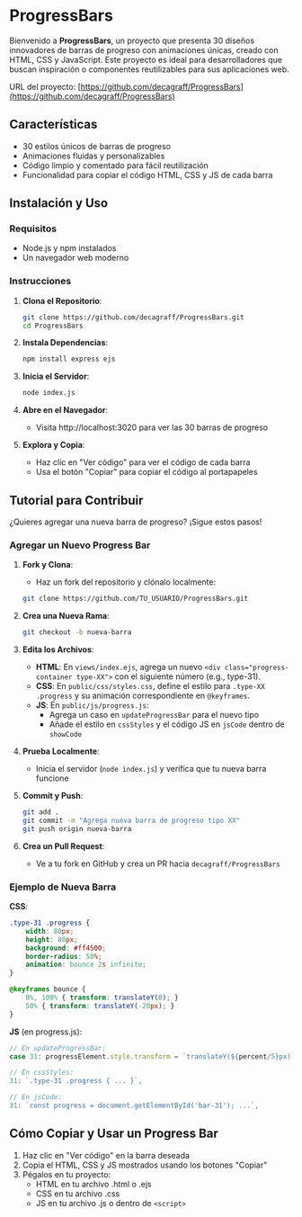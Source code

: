 # ProgressBars


Bienvenido a **ProgressBars**, un proyecto que presenta 30 diseños innovadores de barras de progreso con animaciones únicas, creado con HTML, CSS y JavaScript. Este proyecto es ideal para desarrolladores que buscan inspiración o componentes reutilizables para sus aplicaciones web.

URL del proyecto: [https://github.com/decagraff/ProgressBars](https://github.com/decagraff/ProgressBars)

## Características

- 30 estilos únicos de barras de progreso
- Animaciones fluidas y personalizables
- Código limpio y comentado para fácil reutilización
- Funcionalidad para copiar el código HTML, CSS y JS de cada barra

## Instalación y Uso

### Requisitos

- Node.js y npm instalados
- Un navegador web moderno

### Instrucciones

1. **Clona el Repositorio**:
   ```bash
   git clone https://github.com/decagraff/ProgressBars.git
   cd ProgressBars
   ```

2. **Instala Dependencias**:
   ```bash
   npm install express ejs
   ```

3. **Inicia el Servidor**:
   ```bash
   node index.js
   ```

4. **Abre en el Navegador**:
   - Visita http://localhost:3020 para ver las 30 barras de progreso

5. **Explora y Copia**:
   - Haz clic en "Ver código" para ver el código de cada barra
   - Usa el botón "Copiar" para copiar el código al portapapeles

## Tutorial para Contribuir

¿Quieres agregar una nueva barra de progreso? ¡Sigue estos pasos!

### Agregar un Nuevo Progress Bar

1. **Fork y Clona**:
   - Haz un fork del repositorio y clónalo localmente:
   ```bash
   git clone https://github.com/TU_USUARIO/ProgressBars.git
   ```

2. **Crea una Nueva Rama**:
   ```bash
   git checkout -b nueva-barra
   ```

3. **Edita los Archivos**:
   - **HTML**: En `views/index.ejs`, agrega un nuevo `<div class="progress-container type-XX">` con el siguiente número (e.g., type-31).
   - **CSS**: En `public/css/styles.css`, define el estilo para `.type-XX .progress` y su animación correspondiente en `@keyframes`.
   - **JS**: En `public/js/progress.js`:
     - Agrega un caso en `updateProgressBar` para el nuevo tipo
     - Añade el estilo en `cssStyles` y el código JS en `jsCode` dentro de `showCode`

4. **Prueba Localmente**:
   - Inicia el servidor (`node index.js`) y verifica que tu nueva barra funcione

5. **Commit y Push**:
   ```bash
   git add .
   git commit -m "Agrega nueva barra de progreso tipo XX"
   git push origin nueva-barra
   ```

6. **Crea un Pull Request**:
   - Ve a tu fork en GitHub y crea un PR hacia `decagraff/ProgressBars`

### Ejemplo de Nueva Barra

**CSS**:
```css
.type-31 .progress {
    width: 80px;
    height: 80px;
    background: #ff4500;
    border-radius: 50%;
    animation: bounce 2s infinite;
}

@keyframes bounce {
    0%, 100% { transform: translateY(0); }
    50% { transform: translateY(-20px); }
}
```

**JS** (en progress.js):
```javascript
// En updateProgressBar:
case 31: progressElement.style.transform = `translateY(${percent/5}px)`; break;

// En cssStyles:
31: `.type-31 .progress { ... }`,

// En jsCode:
31: `const progress = document.getElementById('bar-31'); ...`,
```

## Cómo Copiar y Usar un Progress Bar

1. Haz clic en "Ver código" en la barra deseada
2. Copia el HTML, CSS y JS mostrados usando los botones "Copiar"
3. Pégalos en tu proyecto:
   - HTML en tu archivo .html o .ejs
   - CSS en tu archivo .css
   - JS en tu archivo .js o dentro de `<script>`